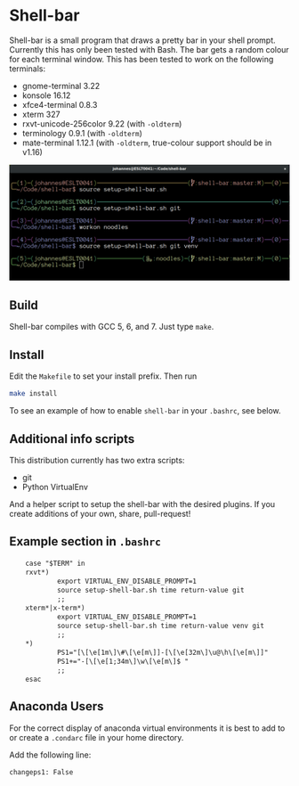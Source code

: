 Shell-bar
=========

Shell-bar is a small program that draws a pretty bar in your shell prompt.
Currently this has only been tested with Bash. The bar gets a random colour for
each terminal window. This has been tested to work on the following terminals:

* gnome-terminal 3.22
* konsole 16.12
* xfce4-terminal 0.8.3
* xterm 327
* rxvt-unicode-256color 9.22 (with `-oldterm`)
* terminology 0.9.1 (with `-oldterm`)
* mate-terminal 1.12.1 (with `-oldterm`, true-colour support should be in v1.16)

![screenshot](screenshot.png)

Build
-----

Shell-bar compiles with GCC 5, 6, and 7. Just type `make`.

Install
-------

Edit the `Makefile` to set your install prefix. Then run

```bash
make install
```

To see an example of how to enable `shell-bar` in your `.bashrc`, see below.

Additional info scripts
-----------------------

This distribution currently has two extra scripts:

* git
* Python VirtualEnv

And a helper script to setup the shell-bar with the desired plugins. If you
create additions of your own, share, pull-request!

Example section in `.bashrc`
----------------------------

        case "$TERM" in
        rxvt*)
                export VIRTUAL_ENV_DISABLE_PROMPT=1
                source setup-shell-bar.sh time return-value git
                ;;
        xterm*|x-term*)
                export VIRTUAL_ENV_DISABLE_PROMPT=1
                source setup-shell-bar.sh time return-value venv git
                ;;
        *)
                PS1="[\[\e[1m\]\#\[\e[m\]]-[\[\e[32m\]\u@\h\[\e[m\]]"
                PS1+="-[\[\e[1;34m\]\w\[\e[m\]$ "
                ;;
        esac

Anaconda Users
--------------
For the correct display of anaconda virtual environments it is best to add to
or create a `.condarc` file in your home directory.

Add the following line:
```
changeps1: False
```
